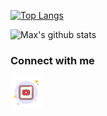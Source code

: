 [![Top Langs](https://github-readme-stats-sigma-five.vercel.app/api/top-langs/?username=maxmx03&layout=compact&theme=merko)](https://github.com/maxmx03)

![Max's github stats](https://github-readme-stats.vercel.app/api?username=maxmx03&hide=contribs,prst&theme=merko&show_icons=true)

### Connect with me

<a href="https://www.youtube.com/channel/UCJjz-gqjmkoqXmWTUSU_kgQ">
  <img align="left" alt="Milianor's YouTube" width="50px" src="https://raw.githubusercontent.com/maxmx03/maxmx03/main/icons/youtube.svg" />
</a>
